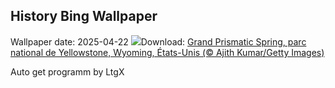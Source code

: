 ## History Bing Wallpaper
Wallpaper date: 2025-04-22
![](https://www.bing.com/th?id=OHR.YellowstoneSpring_FR-FR1648362010_UHD.jpg&w=1000)Download: [Grand Prismatic Spring, parc national de Yellowstone, Wyoming, États-Unis (© Ajith Kumar/Getty Images)](https://www.bing.com/th?id=OHR.YellowstoneSpring_FR-FR1648362010_UHD.jpg)

Auto get programm by LtgX
